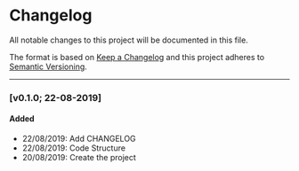 ﻿# Changelog

All notable changes to this project will be documented in this file.

The format is based on [Keep a Changelog](http://keepachangelog.com/en/1.0.0/)
and this project adheres to [Semantic Versioning](http://semver.org/spec/v2.0.0.html).

---

### [v0.1.0; 22-08-2019]

#### Added
- 22/08/2019: Add CHANGELOG
- 22/08/2019: Code Structure
- 20/08/2019: Create the project
